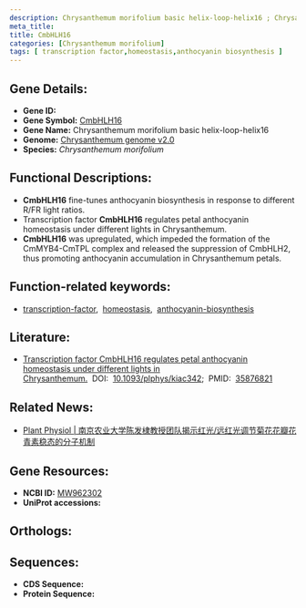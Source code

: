 ```yaml
---
description: Chrysanthemum morifolium basic helix-loop-helix16 ; Chrysanthemum morifolium
meta_title:
title: CmbHLH16
categories: [Chrysanthemum morifolium]
tags: [ transcription factor,homeostasis,anthocyanin biosynthesis ]
---
```


## Gene Details:
- **Gene ID:**	[]()
- **Gene Symbol:** <u> CmbHLH16 </u>
- **Gene Name:** Chrysanthemum morifolium basic helix-loop-helix16
- **Genome:** [Chrysanthemum genome v2.0]()
- **Species:** *Chrysanthemum morifolium*

## Functional Descriptions:
   - **CmbHLH16** fine-tunes anthocyanin biosynthesis in response to different R/FR light ratios.
   - Transcription factor **CmbHLH16** regulates petal anthocyanin homeostasis under different lights in Chrysanthemum.
   - **CmbHLH16** was upregulated, which impeded the formation of the CmMYB4-CmTPL complex and released the suppression of CmbHLH2, thus promoting anthocyanin accumulation in Chrysanthemum petals.

## Function-related keywords:
   - [transcription-factor](/tags/transcription-factor/),&nbsp;&nbsp;[homeostasis](/tags/homeostasis/),&nbsp;&nbsp;[anthocyanin-biosynthesis](/tags/anthocyanin-biosynthesis/)

## Literature:
   - [Transcription factor CmbHLH16 regulates petal anthocyanin homeostasis under different lights in Chrysanthemum.]( https://academic.oup.com/plphys/article/190/2/1134/6649708#374582792)&nbsp;&nbsp;DOI:&nbsp;&nbsp;[10.1093/plphys/kiac342](https://academic.oup.com/plphys/article/190/2/1134/6649708#374582792);&nbsp;&nbsp;PMID:&nbsp;&nbsp;[35876821](https://pubmed.ncbi.nlm.nih.gov/35876821/)

## Related News:
   - [Plant Physiol | 南京农业大学陈发棣教授团队揭示红光/远红光调节菊花花瓣花青素稳态的分子机制](https://mp.weixin.qq.com/s?__biz=Mzg3MDEwNDEyMg==&mid=2247534575&idx=3&sn=259da2a226daf3b5523f3d3e39689a50&chksm=ce90eabaf9e763ac3346d0f6b13fea0567ff5b5edb6b030f5c8c9c6de73143f345df14a97116&scene=27#wechat_redirect)

## Gene Resources:
- **NCBI ID:**  [MW962302](https://www.ncbi.nlm.nih.gov/gene/?term=MW962302)
- **UniProt accessions:** [](https://www.uniprot.org/uniprotkb//entry)

## Orthologs:

## Sequences:
- **CDS Sequence:**
- **Protein Sequence:**
